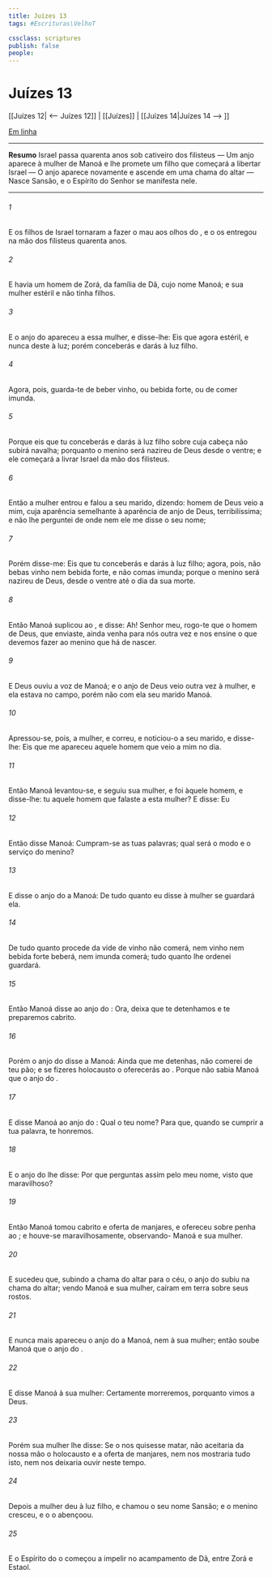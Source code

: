 ```yaml
---
title: Juízes 13
tags: #Escrituras\VelhoT

cssclass: scriptures
publish: false
people:
---
```


# Juízes 13
[[Juízes 12| <-- Juízes 12]] | [[Juízes]] | [[Juízes 14|Juízes 14 --> ]]

[Em linha](https://churchofjesuschrist.org/study/scriptures/ot/judg/13?lang=por)

---
__Resumo__
Israel passa quarenta anos sob cativeiro dos filisteus — Um anjo aparece à mulher de Manoá e lhe promete um filho que começará a libertar Israel — O anjo aparece novamente e ascende em uma chama do altar — Nasce Sansão, e o Espírito do Senhor se manifesta nele.

---
###### 1 
E os filhos de Israel tornaram a fazer o  mau aos olhos do , e o  os entregou na mão dos filisteus  quarenta anos.

###### 2 
E havia um homem de Zorá, da família de Dã, cujo nome  Manoá; e sua mulher  estéril e não tinha filhos.

###### 3 
E o anjo do  apareceu a essa mulher, e disse-lhe: Eis que agora  estéril, e nunca deste à luz; porém conceberás e darás à luz  filho.

###### 4 
Agora, pois, guarda-te de beber vinho, ou bebida forte, ou de comer  imunda.

###### 5 
Porque eis que tu conceberás e darás à luz  filho sobre cuja cabeça não subirá navalha; porquanto o menino será nazireu de Deus desde o ventre; e ele começará a livrar Israel da mão dos filisteus.

###### 6 
Então a mulher entrou e falou a seu marido, dizendo:  homem de Deus veio a mim, cuja aparência  semelhante à aparência de  anjo de Deus, terribilíssima; e não lhe perguntei de onde  nem ele me disse o seu nome;

###### 7 
Porém disse-me: Eis que tu conceberás e darás à luz  filho; agora, pois, não bebas vinho nem bebida forte, e não comas  imunda; porque o menino será nazireu de Deus, desde o ventre até o dia da sua morte.

###### 8 
Então Manoá suplicou ao , e disse: Ah! Senhor meu, rogo-te que o homem de Deus, que enviaste, ainda venha para nós outra vez e nos ensine o que devemos fazer ao menino que há de nascer.

###### 9 
E Deus ouviu a voz de Manoá; e o anjo de Deus veio outra vez à mulher, e ela estava no campo, porém não  com ela seu marido Manoá.

###### 10 
Apressou-se, pois, a mulher, e correu, e noticiou-o a seu marido, e disse-lhe: Eis que me apareceu aquele homem que veio a mim no  dia.

###### 11 
Então Manoá levantou-se, e seguiu sua mulher, e foi àquele homem, e disse-lhe:  tu aquele homem que falaste a esta mulher? E disse: Eu 

###### 12 
Então disse Manoá: Cumpram-se as tuas palavras;  qual será o modo  e o serviço do menino?

###### 13 
E disse o anjo do  a Manoá: De tudo quanto eu disse à mulher se guardará ela.

###### 14 
De tudo quanto procede da vide de vinho não comerá, nem vinho nem bebida forte beberá, nem  imunda comerá; tudo quanto lhe ordenei guardará.

###### 15 
Então Manoá disse ao anjo do : Ora, deixa que te detenhamos e te preparemos  cabrito.

###### 16 
Porém o anjo do  disse a Manoá: Ainda que me detenhas, não comerei de teu pão; e se fizeres holocausto o oferecerás ao . Porque não sabia Manoá que  o anjo do .

###### 17 
E disse Manoá ao anjo do : Qual  o teu nome? Para que, quando se cumprir a tua palavra, te honremos.

###### 18 
E o anjo do  lhe disse: Por que perguntas assim pelo meu nome, visto que  maravilhoso?

###### 19 
Então Manoá tomou  cabrito e  oferta de manjares, e  ofereceu sobre  penha ao ; e houve-se  maravilhosamente, observando- Manoá e sua mulher.

###### 20 
E sucedeu que, subindo a chama do altar para o céu, o anjo do  subiu na chama do altar;  vendo Manoá e sua mulher, caíram em terra sobre seus rostos.

###### 21 
E nunca mais apareceu o anjo do  a Manoá, nem à sua mulher; então soube Manoá que  o anjo do .

###### 22 
E disse Manoá à sua mulher: Certamente morreremos, porquanto vimos a Deus.

###### 23 
Porém sua mulher lhe disse: Se o  nos quisesse matar, não aceitaria da nossa mão o holocausto e a oferta de manjares, nem nos mostraria tudo isto, nem nos deixaria ouvir  neste tempo.

###### 24 
Depois a mulher deu à luz  filho, e chamou o seu nome Sansão; e o menino cresceu, e o  o abençoou.

###### 25 
E o Espírito do  o começou a impelir  no acampamento de Dã, entre Zorá e Estaol.

